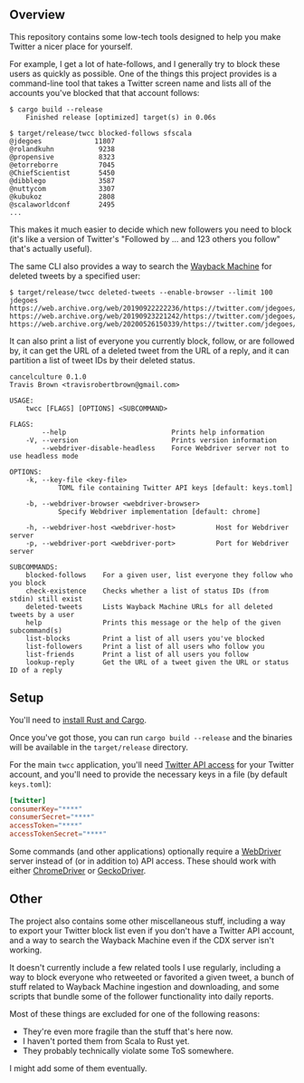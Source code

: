 ## Overview

This repository contains some low-tech tools designed to help you make Twitter a nicer place for
yourself.

For example, I get a lot of hate-follows, and I generally try to block these users as quickly as
possible. One of the things this project provides is a command-line tool that takes a Twitter screen
name and lists all of the accounts you've blocked that that account follows:

```
$ cargo build --release
    Finished release [optimized] target(s) in 0.06s

$ target/release/twcc blocked-follows sfscala
@jdegoes             11807
@rolandkuhn           9238
@propensive           8323
@etorreborre          7045
@ChiefScientist       5450
@dibblego             3587
@nuttycom             3307
@kubukoz              2808
@scalaworldconf       2495
...
```

This makes it much easier to decide which new followers you need to block (it's like a version of
Twitter's "Followed by … and 123 others you follow" that's actually useful).

The same CLI also provides a way to search the [Wayback Machine](https://web.archive.org/) for
deleted tweets by a specified user:

```
$ target/release/twcc deleted-tweets --enable-browser --limit 100 jdegoes
https://web.archive.org/web/20190922222236/https://twitter.com/jdegoes/status/1170420726400212997
https://web.archive.org/web/20190923221242/https://twitter.com/jdegoes/status/1170711737361940481
https://web.archive.org/web/20200526150339/https://twitter.com/jdegoes/status/1265251872048320513
```

It can also print a list of everyone you currently block, follow, or are followed by, it can get the
URL of a deleted tweet from the URL of a reply, and it can partition a list of tweet IDs by their
deleted status.

```
cancelculture 0.1.0
Travis Brown <travisrobertbrown@gmail.com>

USAGE:
    twcc [FLAGS] [OPTIONS] <SUBCOMMAND>

FLAGS:
        --help                          Prints help information
    -V, --version                       Prints version information
        --webdriver-disable-headless    Force Webdriver server not to use headless mode

OPTIONS:
    -k, --key-file <key-file>
            TOML file containing Twitter API keys [default: keys.toml]

    -b, --webdriver-browser <webdriver-browser>
            Specify Webdriver implementation [default: chrome]

    -h, --webdriver-host <webdriver-host>          Host for Webdriver server
    -p, --webdriver-port <webdriver-port>          Port for Webdriver server

SUBCOMMANDS:
    blocked-follows    For a given user, list everyone they follow who you block
    check-existence    Checks whether a list of status IDs (from stdin) still exist
    deleted-tweets     Lists Wayback Machine URLs for all deleted tweets by a user
    help               Prints this message or the help of the given subcommand(s)
    list-blocks        Print a list of all users you've blocked
    list-followers     Print a list of all users who follow you
    list-friends       Print a list of all users you follow
    lookup-reply       Get the URL of a tweet given the URL or status ID of a reply
```

## Setup

You'll need to [install Rust and Cargo](https://doc.rust-lang.org/cargo/getting-started/installation.html).

Once you've got those, you can run `cargo build --release` and the binaries will be available in the
`target/release` directory.

For the main `twcc` application, you'll need
[Twitter API access](https://developer.twitter.com/en/apply-for-access)
for your Twitter account, and you'll need to provide the necessary keys in a file (by default
`keys.toml`):

```toml
[twitter]
consumerKey="****"
consumerSecret="****"
accessToken="****"
accessTokenSecret="****"
```

Some commands (and other applications) optionally require a
[WebDriver](https://www.w3.org/TR/webdriver/)
server instead of (or in addition to) API access. These should work with either
[ChromeDriver](https://chromedriver.chromium.org/) or
[GeckoDriver](https://github.com/mozilla/geckodriver).

## Other

The project also contains some other miscellaneous stuff, including a way to export your Twitter
block list even if you don't have a Twitter API account, and a way to search the Wayback Machine
even if the CDX server isn't working.

It doesn't currently include a few related tools I use regularly, including a way to block everyone
who retweeted or favorited a given tweet, a bunch of stuff related to Wayback Machine ingestion
and downloading, and some scripts that bundle some of the follower functionality into daily reports.

Most of these things are excluded for one of the following reasons:

* They're even more fragile than the stuff that's here now.
* I haven't ported them from Scala to Rust yet.
* They probably technically violate some ToS somewhere.

I might add some of them eventually.
